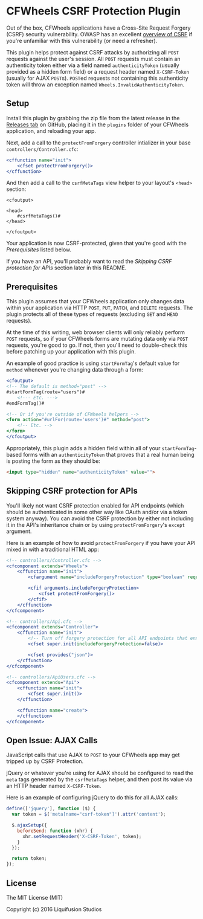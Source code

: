 # CFWheels CSRF Protection Plugin

Out of the box, CFWheels applications have a Cross-Site Request Forgery (CSRF) security vulnerability. OWASP
has an excellent [overview of CSRF][1] if you're unfamiliar with this vulnerability (or need a refresher).

This plugin helps protect against CSRF attacks by authorizing all `POST` requests against the user's session.
All `POST` requests must contain an authenticity token either via a field named `authenticityToken` (usually
provided as a hidden form field) or a request header named `X-CSRF-Token` (usually for AJAX `POST`s). `POST`ed
requests not containing this authenticity token will throw an exception named
`Wheels.InvalidAuthenticityToken`.

## Setup

Install this plugin by grabbing the zip file from the latest release in the [Releases tab][2] on GitHub,
placing it in the `plugins` folder of your CFWheels application, and reloading your app.

Next, add a call to the `protectFromForgery` controller intializer in your base
`controllers/Controller.cfc`:

```coldfusion
<cffunction name="init">
	<cfset protectFromForgery()>
</cffunction>
```

And then add a call to the `csrfMetaTags` view helper to your layout's `<head>` section:

```
<cfoutput>

<head>
	#csrfMetaTags()#
</head>

</cfoutput>
```

Your application is now CSRF-protected, given that you're good with the _Prerequisites_ listed below.

If you have an API, you'll probably want to read the _Skipping CSRF protection for APIs_ section later in
this README.

## Prerequisites

This plugin assumes that your CFWheels application only changes data within your application via HTTP `POST`,
`PUT`, `PATCH`, and `DELETE` requests. The plugin protects all of these types of requests (excluding `GET` and
`HEAD` requests).

At the time of this writing, web browser clients will only reliably perform `POST` requests, so if your
CFWheels forms are mutating data only via `POST` requests, you're good to go. If not, then you'll need to
double-check this before patching up your application with this plugin.

An example of good practice is using `startFormTag`'s default value for `method` whenever you're changing data
through a form:

```coldfusion
<cfoutput>
<!-- The default is method="post" -->
#startFormTag(route="users")#
	<!--- Etc. --->
#endFormTag()#

<!-- Or if you're outside of CFWheels helpers -->
<form action="#urlFor(route='users')#" method="post">
	<!-- Etc. -->
</form>
</cfoutput>
```

Appropriately, this plugin adds a hidden field within all of your `startFormTag`-based forms with an
`authenticityToken` that proves that a real human being is posting the form as they should be:

```html
<input type="hidden" name="authenticityToken" value="">
```

## Skipping CSRF protection for APIs

You'll likely not want CSRF protection enabled for API endpoints (which should be authenticated in some other
way like OAuth and/or via a token system anyway). You can avoid the CSRF protection by either not including it
in the API's inheritance chain or by using `protectFromForgery`'s `except` argument.

Here is an example of how to avoid `protectFromForgery` if you have your API mixed in with a traditional HTML
app:

```coldfusion
<!-- controllers/Controller.cfc -->
<cfcomponent extends="Wheels">
	<cffunction name="init">
		<cfargument name="includeForgeryProtection" type="boolean" required="false" default="true">

		<cfif arguments.includeForgeryProtection>
			<cfset protectFromForgery()>
		</cfif>
	</cffunction>
</cfcomponent>

<!-- controllers/Api.cfc -->
<cfcomponent extends="Controller">
	<cffunction name="init">
		<!-- Turn off forgery protection for all API endpoints that enxtend this controller -->
		<cfset super.init(includeForgeryProtection=false)>

		<cfset provides("json")>
	</cffunction>
</cfcomponent>

<!-- controllers/ApiUsers.cfc -->
<cfcomponent extends="Api">
	<cffunction name="init">
		<cfset super.init()>
	</cffunction>

	<cffunction name="create">
	</cffunction>
</cfcomponent>
```

## Open Issue: AJAX Calls

JavaScript calls that use AJAX to `POST` to your CFWheels app may get tripped up by CSRF Protection.

jQuery or whatever you're using for AJAX should be configured to read the `meta` tags generated by the
`csrfMetaTags` helper, and then post its value via an HTTP header named `X-CSRF-Token`.

Here is an example of configuring jQuery to do this for all AJAX calls:

```javascript
define(['jquery'], function ($) {
  var token = $('meta[name="csrf-token"]').attr('content');

  $.ajaxSetup({
    beforeSend: function (xhr) {
      xhr.setRequestHeader('X-CSRF-Token', token);
    }
  });

  return token; 
});
```

## License

The MIT License (MIT)

Copyright (c) 2016 Liquifusion Studios


[1]: https://www.owasp.org/index.php/Cross-Site_Request_Forgery_%28CSRF%29
[2]: https://github.com/liquifusion/cfwheels-csrf-protection/releases
